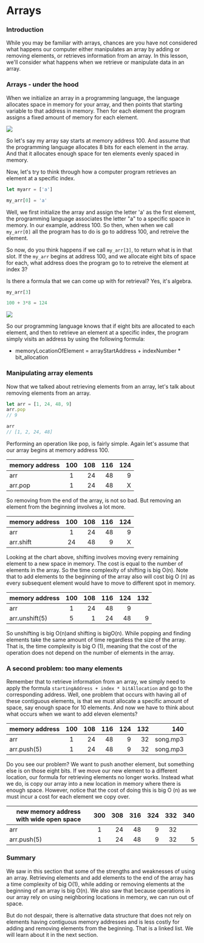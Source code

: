 # Arrays

### Introduction

While you may be familiar with arrays, chances are you have not considered what happens our computer either manipulates an array by adding or removing elements, or retrieves information from an array.  In this lesson, we'll consider what happens when we retrieve or manipulate data in an array. 

### Arrays - under the hood

When we initialize an array in a programming language, the language 
allocates space in memory for your array, and then points that starting variable to that address in memory.  Then for each element the program assigns a fixed amount of memory for each element.  

![](https://docs.oracle.com/javase/tutorial/figures/java/objects-tenElementArray.gif)

So let's say my array say starts at memory address 100.  And assume that the programming language allocates 8 bits for each element in the array.  And that it allocates enough space for ten elements evenly spaced in memory.

Now, let's try to think through how a computer program retrieves an element at a specific index.

```javascript 
let myarr = ['a']

my_arr[0] = 'a'

```

Well, we first initialize the array and assign the letter 'a' as the first element, the programming language associates the letter "a" to a specific space in memory.  In our example, address 100.  So then, when when we call `my_arr[0]` all the program has to do is go to address 100, and retreive the element.

So now, do you think happens if we call `my_arr[3]`, to return what is in that slot.  If the `my_arr` begins at address 100, and we allocate eight bits of space for each, what address does the program go to to retreive the element at index 3?

Is there a formula that we can come up with for retrieval?  Yes, it's algebra.

```javascript
my_arr[3] 

100 + 3*8 = 124
```

![](https://upload.wikimedia.org/wikipedia/commons/8/89/Mail_boxes.jpg)



So our programming language knows that if eight bits are allocated to each element, and then to retrieve an element at a specific index, the program simply visits an address by using the following formula: 

* memoryLocationOfElement = arrayStartAddress + indexNumber * bit_allocation 

### Manipulating array elements

Now that we talked about retrieving elements from an array, let's talk about removing elements from an array.

```javascript
let arr = [1, 24, 48, 9]
arr.pop  
// 9

arr 
// [1, 2, 24, 48]
```
 
Performing an operation like pop, is fairly simple. Again let's assume that our array begins at memory address 100.

| memory address  |100  | 108  | 116 | 124 | 
| ----            |:---:| ----:|----:|----:|
| arr             |  1  |  24  |  48 | 9
| arr.pop         |  1  |  24  |  48 | X

So removing from the end of the array, is not so bad.  But removing an element from the beginning involves a lot more.  

| memory address  |100  | 108  | 116 | 124 | 
| ----            |:---:| ----:|----:|----:|
| arr             |  1  |  24  |  48 | 9
| arr.shift     | 24   |  48  | 9  | X


Looking at the chart above, shifting involves moving every remaining element to a new space in memory.  The cost is equal to the number of elements in the array.  So the time complexity of shifting is big O(n).  Note that to add elements to the beginning of the array also will cost big O (n) as every subsequent element would have to move to different spot in memory.

| memory address  |100  | 108  | 116 | 124 | 132
| ----            |:---:| ----:|----:|----:|----:|
| arr             |  1  |  24  |  48 | 9   |
| arr.unshift(5)  |  5   | 1   | 24  | 48  | 9

So unshifting is big O(n)and shifting is bigO(n).  While popping and finding elements take the same amount of time regardless the size of the array.  That is, the time complexity is big O (1), meaning that the cost of the operation does not depend on the number of elements in the array.

### A second problem: too many elements

Remember that to retrieve information from an array, we simply need to apply the formula `startingAddress + index * bitAllocation` and go to the corresponding address.  Well, one problem that occurs with having all of these contiguous elements, is that we must allocate a specific amount of space, say enough space for 10 elements.  And now we have to think about what occurs when we want to add eleven elements?

| memory address  |100  | 108  | 116 | 124 | 132 | 140
| ----            |:---:| ----:|----:|----:|----:|----:|
| arr             |  1  |  24  |  48 | 9   | 32  | song.mp3
| arr.push(5)     |  1  |  24  |  48 | 9   | 32  | song.mp3

Do you see our problem?  We want to push another element, but something else is on those eight bits.  If we move our new element to a different location, our formula for retrieving elements no longer works.  Instead what we do, is copy our array into a new location in memory where there is enough space.  However, notice that the cost of doing this is big O (n) as we must incur a cost for each element we copy over.  

| new memory address with wide open space |300  | 308  | 316 | 324 | 332 | 340
| ----            |:---:| ----:|----:|----:|----:|----:|
| arr             |  1  |  24  |  48 | 9   | 32  | 
| arr.push(5)     |  1  |  24  |  48 | 9   | 32  | 5

### Summary 
We saw in this section that some of the strengths and weaknesses of using an array.  Retrieving elements and add elements to the end of the array has a time complexity of big O(1), while adding or removing elements at the beginning of an array is big O(n).  We also saw that because operations in our array rely on using neighboring locations in memory, we can run out of space.

But do not despair, there is alternative data structure that does not rely on elements having contiguous memory addresses and is less costly for adding and removing elements from the beginning. That is a linked list.  We will learn about it in the next section.

